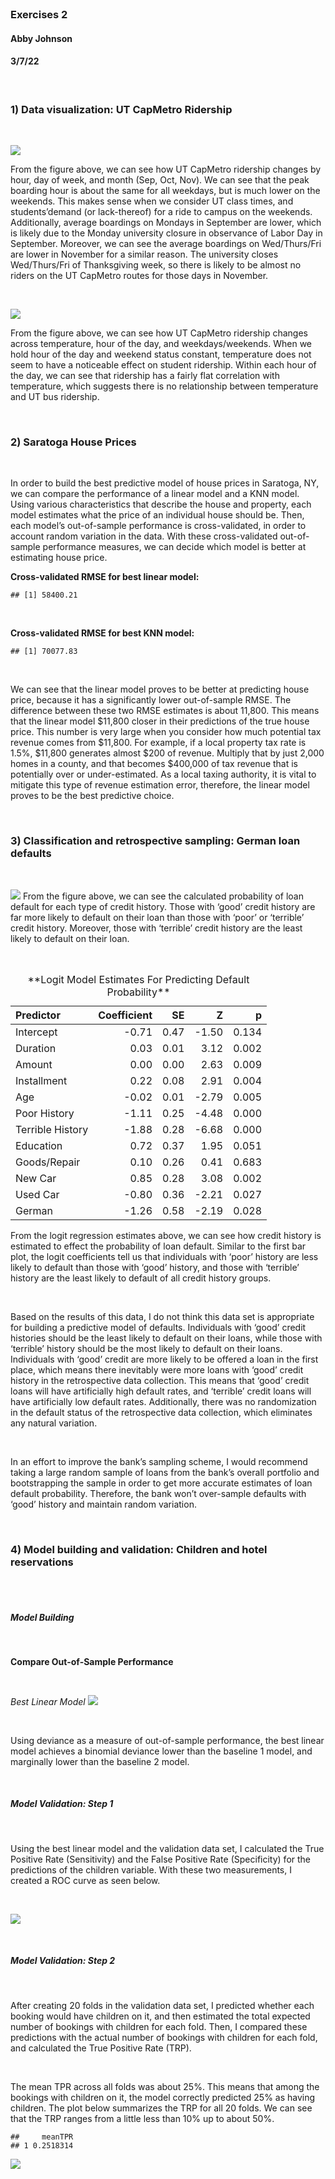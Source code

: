 <br>

### Exercises 2

#### Abby Johnson

#### 3/7/22

<br>

### 1) Data visualization: UT CapMetro Ridership

<br>

![](figures/capmetroplot1-1.png)

From the figure above, we can see how UT CapMetro ridership changes by
hour, day of week, and month (Sep, Oct, Nov). We can see that the peak
boarding hour is about the same for all weekdays, but is much lower on
the weekends. This makes sense when we consider UT class times, and
students’demand (or lack-thereof) for a ride to campus on the weekends.
Additionally, average boardings on Mondays in September are lower, which
is likely due to the Monday university closure in observance of Labor
Day in September. Moreover, we can see the average boardings on
Wed/Thurs/Fri are lower in November for a similar reason. The university
closes Wed/Thurs/Fri of Thanksgiving week, so there is likely to be
almost no riders on the UT CapMetro routes for those days in November.

<br>

![](figures/capmetroplot2-1.png)

From the figure above, we can see how UT CapMetro ridership changes
across temperature, hour of the day, and weekdays/weekends. When we hold
hour of the day and weekend status constant, temperature does not seem
to have a noticeable effect on student ridership. Within each hour of
the day, we can see that ridership has a fairly flat correlation with
temperature, which suggests there is no relationship between temperature
and UT bus ridership.

<br>

### 2) Saratoga House Prices

<br>

In order to build the best predictive model of house prices in Saratoga,
NY, we can compare the performance of a linear model and a KNN model.
Using various characteristics that describe the house and property, each
model estimates what the price of an individual house should be. Then,
each model’s out-of-sample performance is cross-validated, in order to
account random variation in the data. With these cross-validated
out-of-sample performance measures, we can decide which model is better
at estimating house price.

**Cross-validated RMSE for best linear model:**

    ## [1] 58400.21

<br>

**Cross-validated RMSE for best KNN model:**

    ## [1] 70077.83

<br>

We can see that the linear model proves to be better at predicting house
price, because it has a significantly lower out-of-sample RMSE. The
difference between these two RMSE estimates is about 11,800. This means
that the linear model $11,800 closer in their predictions of the true
house price. This number is very large when you consider how much
potential tax revenue comes from $11,800. For example, if a local
property tax rate is 1.5%, $11,800 generates almost $200 of revenue.
Multiply that by just 2,000 homes in a county, and that becomes $400,000
of tax revenue that is potentially over or under-estimated. As a local
taxing authority, it is vital to mitigate this type of revenue
estimation error, therefore, the linear model proves to be the best
predictive choice.

<br>

### 3) Classification and retrospective sampling: German loan defaults

<br>

![](figures/credit_propplot-1.png) From the figure above, we can see the
calculated probability of loan default for each type of credit history.
Those with ‘good’ credit history are far more likely to default on their
loan than those with ‘poor’ or ‘terrible’ credit history. Moreover,
those with ‘terrible’ credit history are the least likely to default on
their loan.

<br>

<table>
<caption>
**Logit Model Estimates For Predicting Default Probability**
</caption>
<thead>
<tr>
<th style="text-align:left;">
Predictor
</th>
<th style="text-align:right;">
Coefficient
</th>
<th style="text-align:right;">
SE
</th>
<th style="text-align:right;">
Z
</th>
<th style="text-align:right;">
p
</th>
</tr>
</thead>
<tbody>
<tr>
<td style="text-align:left;">
Intercept
</td>
<td style="text-align:right;">
-0.71
</td>
<td style="text-align:right;">
0.47
</td>
<td style="text-align:right;">
-1.50
</td>
<td style="text-align:right;">
0.134
</td>
</tr>
<tr>
<td style="text-align:left;">
Duration
</td>
<td style="text-align:right;">
0.03
</td>
<td style="text-align:right;">
0.01
</td>
<td style="text-align:right;">
3.12
</td>
<td style="text-align:right;">
0.002
</td>
</tr>
<tr>
<td style="text-align:left;">
Amount
</td>
<td style="text-align:right;">
0.00
</td>
<td style="text-align:right;">
0.00
</td>
<td style="text-align:right;">
2.63
</td>
<td style="text-align:right;">
0.009
</td>
</tr>
<tr>
<td style="text-align:left;">
Installment
</td>
<td style="text-align:right;">
0.22
</td>
<td style="text-align:right;">
0.08
</td>
<td style="text-align:right;">
2.91
</td>
<td style="text-align:right;">
0.004
</td>
</tr>
<tr>
<td style="text-align:left;">
Age
</td>
<td style="text-align:right;">
-0.02
</td>
<td style="text-align:right;">
0.01
</td>
<td style="text-align:right;">
-2.79
</td>
<td style="text-align:right;">
0.005
</td>
</tr>
<tr>
<td style="text-align:left;">
Poor History
</td>
<td style="text-align:right;">
-1.11
</td>
<td style="text-align:right;">
0.25
</td>
<td style="text-align:right;">
-4.48
</td>
<td style="text-align:right;">
0.000
</td>
</tr>
<tr>
<td style="text-align:left;">
Terrible History
</td>
<td style="text-align:right;">
-1.88
</td>
<td style="text-align:right;">
0.28
</td>
<td style="text-align:right;">
-6.68
</td>
<td style="text-align:right;">
0.000
</td>
</tr>
<tr>
<td style="text-align:left;">
Education
</td>
<td style="text-align:right;">
0.72
</td>
<td style="text-align:right;">
0.37
</td>
<td style="text-align:right;">
1.95
</td>
<td style="text-align:right;">
0.051
</td>
</tr>
<tr>
<td style="text-align:left;">
Goods/Repair
</td>
<td style="text-align:right;">
0.10
</td>
<td style="text-align:right;">
0.26
</td>
<td style="text-align:right;">
0.41
</td>
<td style="text-align:right;">
0.683
</td>
</tr>
<tr>
<td style="text-align:left;">
New Car
</td>
<td style="text-align:right;">
0.85
</td>
<td style="text-align:right;">
0.28
</td>
<td style="text-align:right;">
3.08
</td>
<td style="text-align:right;">
0.002
</td>
</tr>
<tr>
<td style="text-align:left;">
Used Car
</td>
<td style="text-align:right;">
-0.80
</td>
<td style="text-align:right;">
0.36
</td>
<td style="text-align:right;">
-2.21
</td>
<td style="text-align:right;">
0.027
</td>
</tr>
<tr>
<td style="text-align:left;">
German
</td>
<td style="text-align:right;">
-1.26
</td>
<td style="text-align:right;">
0.58
</td>
<td style="text-align:right;">
-2.19
</td>
<td style="text-align:right;">
0.028
</td>
</tr>
</tbody>
</table>

From the logit regression estimates above, we can see how credit history
is estimated to effect the probability of loan default. Similar to the
first bar plot, the logit coefficients tell us that individuals with
‘poor’ history are less likely to default than those with ‘good’
history, and those with ‘terrible’ history are the least likely to
default of all credit history groups.

<br>

Based on the results of this data, I do not think this data set is
appropriate for building a predictive model of defaults. Individuals
with ‘good’ credit histories should be the least likely to default on
their loans, while those with ‘terrible’ history should be the most
likely to default on their loans. Individuals with ‘good’ credit are
more likely to be offered a loan in the first place, which means there
inevitably were more loans with ‘good’ credit history in the
retrospective data collection. This means that ‘good’ credit loans will
have artificially high default rates, and ‘terrible’ credit loans will
have artificially low default rates. Additionally, there was no
randomization in the default status of the retrospective data
collection, which eliminates any natural variation.

<br>

In an effort to improve the bank’s sampling scheme, I would recommend
taking a large random sample of loans from the bank’s overall portfolio
and bootstrapping the sample in order to get more accurate estimates of
loan default probability. Therefore, the bank won’t over-sample defaults
with ‘good’ history and maintain random variation.

<br>

### 4) Model building and validation: Children and hotel reservations

<br>

<br>

##### Model Building

<br>

**Compare Out-of-Sample Performance**

<br>

*Best Linear Model* ![](figures/best_linear-1.png)

<br>

Using deviance as a measure of out-of-sample performance, the best
linear model achieves a binomial deviance lower than the baseline 1
model, and marginally lower than the baseline 2 model.

<br>

##### Model Validation: Step 1

<br>

Using the best linear model and the validation data set, I calculated
the True Positive Rate (Sensitivity) and the False Positive Rate
(Specificity) for the predictions of the children variable. With these
two measurements, I created a ROC curve as seen below.

<br>

![](figures/validation_2-1.png)

<br>

##### Model Validation: Step 2

<br>

After creating 20 folds in the validation data set, I predicted whether
each booking would have children on it, and then estimated the total
expected number of bookings with children for each fold. Then, I
compared these predictions with the actual number of bookings with
children for each fold, and calculated the True Positive Rate (TRP).

<br>

The mean TPR across all folds was about 25%. This means that among the
bookings with children on it, the model correctly predicted 25% as
having children. The plot below summarizes the TRP for all 20 folds. We
can see that the TRP ranges from a little less than 10% up to about 50%.

    ##     meanTPR
    ## 1 0.2518314

![](figures/validation_3-1.png)

<br>
